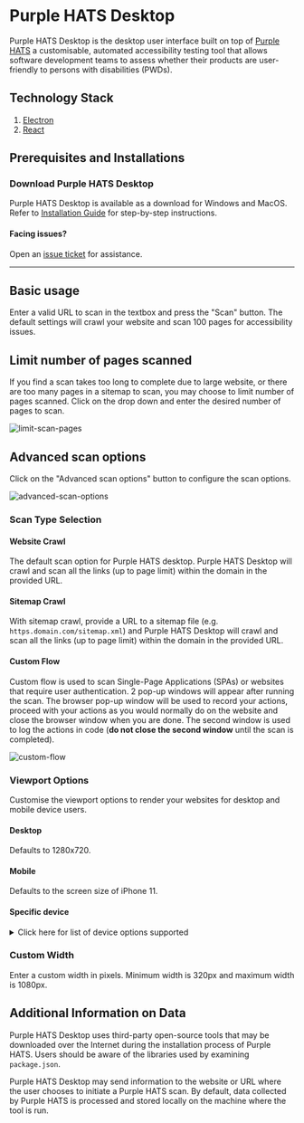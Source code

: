 # Purple HATS Desktop

Purple HATS Desktop is the desktop user interface built on top of [Purple HATS](https://github.com/GovTechSG/purple-hats) a customisable, automated accessibility testing tool that allows software development teams to assess whether their products are user-friendly to persons with disabilities (PWDs).

## Technology Stack

1. [Electron](https://www.electronjs.org/)
2. [React](https://react.dev/)

## Prerequisites and Installations

### Download Purple HATS Desktop

Purple HATS Desktop is available as a download for Windows and MacOS. Refer to [Installation Guide](/INSTALLATION.md) for step-by-step instructions.

#### Facing issues?

Open an [issue ticket](https://github.com/GovTechSG/purple-hats-desktop/issues) for assistance.

---

## Basic usage

Enter a valid URL to scan in the textbox and press the "Scan" button.  The default settings will crawl your website and scan 100 pages for accessibility issues.

## Limit number of pages scanned

If you find a scan takes too long to complete due to large website, or there are too many pages in a sitemap to scan, you may choose to limit number of pages scanned. Click on the drop down and enter the desired number of pages to scan.

![limit-scan-pages](https://github.com/GovTechSG/purple-hats-desktop/assets/52128673/230bc32d-091d-45be-8e63-8bd911117aa5)

## Advanced scan options

Click on the "Advanced scan options" button to configure the scan options.

![advanced-scan-options](https://github.com/GovTechSG/purple-hats-desktop/assets/52128673/fb59e042-c46b-490d-a5be-c7135efe74f8)

### Scan Type Selection

#### Website Crawl

The default scan option for Purple HATS desktop. Purple HATS Desktop will crawl and scan all the links (up to page limit) within the domain in the provided URL.

#### Sitemap Crawl

With sitemap crawl, provide a URL to a sitemap file (e.g. `https.domain.com/sitemap.xml`) and Purple HATS Desktop will crawl and scan all the links (up to page limit) within the domain in the provided URL.

#### Custom Flow

Custom flow is used to scan Single-Page Applications (SPAs) or websites that require user authentication. 2 pop-up windows will appear after running the scan. The browser pop-up window will be used to record your actions, proceed with your actions as you would normally do on the website and close the browser window when you are done. The second window is used to log the actions in code (**do not close the second window** until the scan is completed).

![custom-flow](https://github.com/GovTechSG/purple-hats-desktop/assets/52128673/9f4179e7-07cc-4ba0-ba80-27280de7ab64)

### Viewport Options

Customise the viewport options to render your websites for desktop and mobile device users.

#### Desktop

Defaults to 1280x720.

#### Mobile

Defaults to the screen size of iPhone 11.

#### Specific device

<details>
  <summary>Click here for list of device options supported</summary>

- "Desktop Chrome HiDPI"
- "Desktop Edge HiDPI"
- "Desktop Firefox HiDPI"
- "Desktop Safari"
- "Desktop Chrome"
- "Desktop Edge"
- "Desktop Firefox"
- "Blackberry PlayBook"
- "Blackberry PlayBook landscape"
- "BlackBerry Z30"
- "BlackBerry Z30 landscape"
- "Galaxy Note 3"
- "Galaxy Note 3 landscape"
- "Galaxy Note II"
- "Galaxy Note II landscape"
- "Galaxy S III"
- "Galaxy S III landscape"
- "Galaxy S5"
- "Galaxy S5 landscape"
- "Galaxy S8"
- "Galaxy S8 landscape"
- "Galaxy S9+"
- "Galaxy S9+ landscape"
- "Galaxy Tab S4"
- "Galaxy Tab S4 landscape"
- "iPad (gen 6)"
- "iPad (gen 6) landscape"
- "iPad (gen 7)"
- "iPad (gen 7) landscape"
- "iPad Mini"
- "iPad Mini landscape"
- "iPad Pro 11"
- "iPad Pro 11 landscape"
- "iPhone 6"
- "iPhone 6 landscape"
- "iPhone 6 Plus"
- "iPhone 6 Plus landscape"
- "iPhone 7"
- "iPhone 7 landscape"
- "iPhone 7 Plus"
- "iPhone 7 Plus landscape"
- "iPhone 8"
- "iPhone 8 landscape"
- "iPhone 8 Plus"
- "iPhone 8 Plus landscape"
- "iPhone SE"
- "iPhone SE landscape"
- "iPhone X"
- "iPhone X landscape"
- "iPhone XR"
- "iPhone XR landscape"
- "iPhone 11"
- "iPhone 11 landscape"
- "iPhone 11 Pro"
- "iPhone 11 Pro landscape"
- "iPhone 11 Pro Max"
- "iPhone 11 Pro Max landscape"
- "iPhone 12"
- "iPhone 12 landscape"
- "iPhone 12 Pro"
- "iPhone 12 Pro landscape"
- "iPhone 12 Pro Max"
- "iPhone 12 Pro Max landscape"
- "iPhone 12 Mini"
- "iPhone 12 Mini landscape"
- "iPhone 13"
- "iPhone 13 landscape"
- "iPhone 13 Pro"
- "iPhone 13 Pro landscape"
- "iPhone 13 Pro Max"
- "iPhone 13 Pro Max landscape"
- "iPhone 13 Mini"
- "iPhone 13 Mini landscape"
- "Kindle Fire HDX"
- "Kindle Fire HDX landscape"
- "LG Optimus L70"
- "LG Optimus L70 landscape"
- "Microsoft Lumia 550"
- "Microsoft Lumia 550 landscape"
- "Microsoft Lumia 950"
- "Microsoft Lumia 950 landscape"
- "Nexus 10"
- "Nexus 10 landscape"
- "Nexus 4"
- "Nexus 4 landscape"
- "Nexus 5"
- "Nexus 5 landscape"
- "Nexus 5X"
- "Nexus 5X landscape"
- "Nexus 6"
- "Nexus 6 landscape"
- "Nexus 6P"
- "Nexus 6P landscape"
- "Nexus 7"
- "Nexus 7 landscape"
- "Nokia Lumia 520"
- "Nokia Lumia 520 landscape"
- "Nokia N9"
- "Nokia N9 landscape"
- "Pixel 2"
- "Pixel 2 landscape"
- "Pixel 2 XL"
- "Pixel 2 XL landscape"
- "Pixel 3"
- "Pixel 3 landscape"
- "Pixel 4"
- "Pixel 4 landscape"
- "Pixel 4a (5G)"
- "Pixel 4a (5G) landscape"
- "Pixel 5"
- "Pixel 5 landscape"
- "Moto G4"
- "Moto G4 landscape"

</details>

### Custom Width

Enter a custom width in pixels. Minimum width is 320px and maximum width is 1080px.

## Additional Information on Data

Purple HATS Desktop uses third-party open-source tools that may be downloaded over the Internet during the installation process of Purple HATS. Users should be aware of the libraries used by examining `package.json`.

Purple HATS Desktop may send information to the website or URL where the user chooses to initiate a Purple HATS scan. By default, data collected by Purple HATS is processed and stored locally on the machine where the tool is run.

